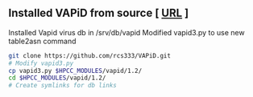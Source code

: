 ## Installed VAPiD from source [ [URL](https://github.com/rcs333/VAPiD/releases/tag/v1.3) ]

Installed Vapid virus db in /srv/db/vapid
Modified vapid3.py to use new table2asn command 

```sh
git clone https://github.com/rcs333/VAPiD.git
# Modify vapid3.py
cp vapid3.py $HPCC_MODULES/vapid/1.2/
cd $HPCC_MODULES/vapid/1.2/
# Create symlinks for db links
```

